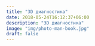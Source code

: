 ```yaml
---
title: "3D диагностика"
date: 2018-05-24T16:12:37+06:00
description: "3D диагностика"
image: "img/photo-man-book.jpg"
draft: false
---
```

